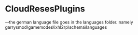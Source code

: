 # CloudResesPlugins

--the german language file goes in the languages folder. namely garrysmod\gamemodes\ixhl2rp\schema\languages
